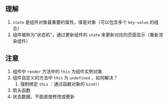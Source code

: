 <!--
 * @Author: Deshun
 * @Date: 2021-07-30 17:29:34
 * @LastEditors: Deshun
 * @LastEditTime: 2021-07-30 17:36:48
 * @FilePath: \Study&Code\state\README.md
 * @Description: state 属性知识点
-->

## 理解
1. `state` 是组件对象最重要的属性，值是对象（可以包含多个 `key-value` 的组合）
2. 组件被称为"状态机”，通过更新组件的 `state` 来更新对应的页面显示（重新渲染组件）

## 注意
1. 组件中 `render` 方法中的 `this` 为组件实例对象
2. 组件自定义的方法中 `this` 为 `undefined` ，如何解决？
    1. 强制绑定 `this` ：通过函数对象的 `bind()`
  2. 箭头函数
3. 状态数据，不能直接修改或更新
